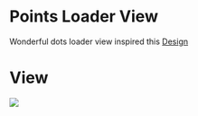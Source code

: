 # Points Loader View

Wonderful dots loader view inspired this [Design](https://material.uplabs.com/posts/loading-animation-dots)

# View

![](https://github.com/steelkiwi/DotsLoaderView/blob/master/assets/loader.gif)
